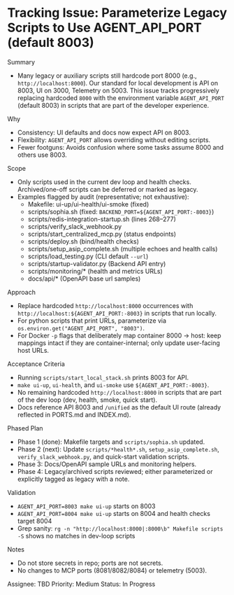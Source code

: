 # Tracking Issue: Parameterize Legacy Scripts to Use AGENT_API_PORT (default 8003)

Summary
- Many legacy or auxiliary scripts still hardcode port 8000 (e.g., `http://localhost:8000`). Our standard for local development is API on 8003, UI on 3000, Telemetry on 5003. This issue tracks progressively replacing hardcoded `8000` with the environment variable `AGENT_API_PORT` (default 8003) in scripts that are part of the developer experience.

Why
- Consistency: UI defaults and docs now expect API on 8003.
- Flexibility: `AGENT_API_PORT` allows overriding without editing scripts.
- Fewer footguns: Avoids confusion where some tasks assume 8000 and others use 8003.

Scope
- Only scripts used in the current dev loop and health checks. Archived/one-off scripts can be deferred or marked as legacy.
- Examples flagged by audit (representative; not exhaustive):
  - Makefile: ui-up/ui-health/ui-smoke (fixed)
  - scripts/sophia.sh (fixed: `BACKEND_PORT=${AGENT_API_PORT:-8003}`)
  - scripts/redis-integration-startup.sh (lines 268–277)
  - scripts/verify_slack_webhook.py
  - scripts/start_centralized_mcp.py (status endpoints)
  - scripts/deploy.sh (bind/health checks)
  - scripts/setup_asip_complete.sh (multiple echoes and health calls)
  - scripts/load_testing.py (CLI default `--url`)
  - scripts/startup-validator.py (Backend API entry)
  - scripts/monitoring/* (health and metrics URLs)
  - docs/api/* (OpenAPI base url samples)

Approach
- Replace hardcoded `http://localhost:8000` occurrences with `http://localhost:${AGENT_API_PORT:-8003}` in scripts that run locally.
- For python scripts that print URLs, parameterize via `os.environ.get("AGENT_API_PORT", "8003")`.
- For Docker `-p` flags that deliberately map container 8000 → host: keep mappings intact if they are container-internal; only update user-facing host URLs.

Acceptance Criteria
- Running `scripts/start_local_stack.sh` prints 8003 for API.
- `make ui-up`, `ui-health`, and `ui-smoke` use `${AGENT_API_PORT:-8003}`.
- No remaining hardcoded `http://localhost:8000` in scripts that are part of the dev loop (dev, health, smoke, quick start).
- Docs reference API 8003 and `/unified` as the default UI route (already reflected in PORTS.md and INDEX.md).

Phased Plan
- Phase 1 (done): Makefile targets and `scripts/sophia.sh` updated.
- Phase 2 (next): Update `scripts/*health*.sh`, `setup_asip_complete.sh`, `verify_slack_webhook.py`, and quick-start validation scripts.
- Phase 3: Docs/OpenAPI sample URLs and monitoring helpers.
- Phase 4: Legacy/archived scripts reviewed; either parameterized or explicitly tagged as legacy with a note.

Validation
- `AGENT_API_PORT=8003 make ui-up` starts on 8003
- `AGENT_API_PORT=8004 make ui-up` starts on 8004 and health checks target 8004
- Grep sanity: `rg -n "http://localhost:8000|:8000\b" Makefile scripts -S` shows no matches in dev-loop scripts

Notes
- Do not store secrets in repo; ports are not secrets.
- No changes to MCP ports (8081/8082/8084) or telemetry (5003).

Assignee: TBD
Priority: Medium
Status: In Progress

